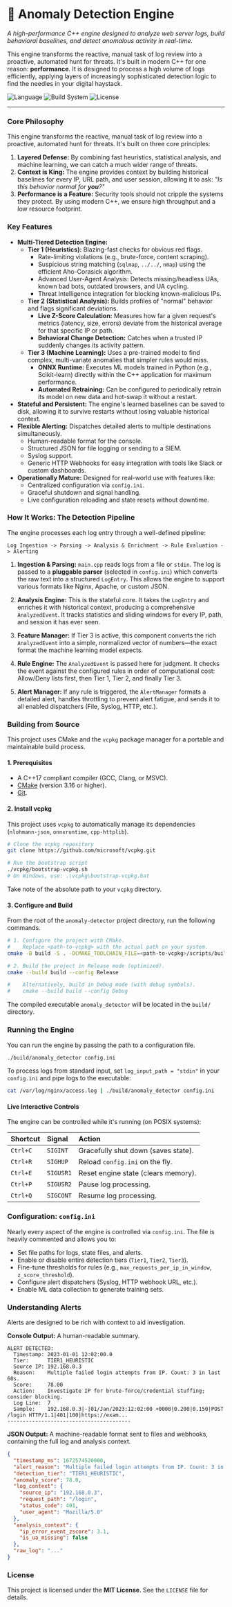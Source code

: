 # 🐺 Anomaly Detection Engine

_A high-performance C++ engine designed to analyze web server logs, build behavioral baselines, and detect anomalous activity in real-time._

This engine transforms the reactive, manual task of log review into a proactive, automated hunt for threats. It's built in modern C++ for one reason: **performance**. It is designed to process a high volume of logs efficiently, applying layers of increasingly sophisticated detection logic to find the needles in your digital haystack.

![Language](https://img.shields.io/badge/language-C%2B%2B17-blue.svg)
![Build System](https://img.shields.io/badge/build-CMake-blue.svg)
![License](https://img.shields.io/badge/license-MIT-green.svg)

---

### **Core Philosophy**

This engine transforms the reactive, manual task of log review into a proactive, automated hunt for threats. It's built on three core principles:

1.  **Layered Defense:** By combining fast heuristics, statistical analysis, and machine learning, we can catch a much wider range of threats.
2.  **Context is King:** The engine provides context by building historical baselines for every IP, URL path, and user session, allowing it to ask: _"Is this behavior normal for **you**?"_
3.  **Performance is a Feature:** Security tools should not cripple the systems they protect. By using modern C++, we ensure high throughput and a low resource footprint.

### **Key Features**

- **Multi-Tiered Detection Engine:**
  - **Tier 1 (Heuristics):** Blazing-fast checks for obvious red flags.
    - Rate-limiting violations (e.g., brute-force, content scraping).
    - Suspicious string matching (`sqlmap`, `../../`, `nmap`) using the efficient Aho-Corasick algorithm.
    - Advanced User-Agent Analysis: Detects missing/headless UAs, known bad bots, outdated browsers, and UA cycling.
    - Threat Intelligence integration for blocking known-malicious IPs.
  - **Tier 2 (Statistical Analysis):** Builds profiles of "normal" behavior and flags significant deviations.
    - **Live Z-Score Calculation:** Measures how far a given request's metrics (latency, size, errors) deviate from the historical average for that specific IP or path.
    - **Behavioral Change Detection:** Catches when a trusted IP suddenly changes its activity pattern.
  - **Tier 3 (Machine Learning):** Uses a pre-trained model to find complex, multi-variate anomalies that simpler rules would miss.
    - **ONNX Runtime:** Executes ML models trained in Python (e.g., Scikit-learn) directly within the C++ application for maximum performance.
    - **Automated Retraining:** Can be configured to periodically retrain its model on new data and hot-swap it without a restart.
- **Stateful and Persistent:** The engine's learned baselines can be saved to disk, allowing it to survive restarts without losing valuable historical context.
- **Flexible Alerting:** Dispatches detailed alerts to multiple destinations simultaneously.
  - Human-readable format for the console.
  - Structured JSON for file logging or sending to a SIEM.
  - Syslog support.
  - Generic HTTP Webhooks for easy integration with tools like Slack or custom dashboards.
- **Operationally Mature:** Designed for real-world use with features like:
  - Centralized configuration via `config.ini`.
  - Graceful shutdown and signal handling.
  - Live configuration reloading and state resets without downtime.

### **How It Works: The Detection Pipeline**

The engine processes each log entry through a well-defined pipeline:

`Log Ingestion -> Parsing -> Analysis & Enrichment -> Rule Evaluation -> Alerting`

1.  **Ingestion & Parsing:** `main.cpp` reads logs from a file or `stdin`. The log is passed to a **pluggable parser** (selected in `config.ini`) which converts the raw text into a structured `LogEntry`. This allows the engine to support various formats like Nginx, Apache, or custom JSON.

2.  **Analysis Engine:** This is the stateful core. It takes the `LogEntry` and enriches it with historical context, producing a comprehensive `AnalyzedEvent`. It tracks statistics and sliding windows for every IP, path, and session it has ever seen.

3.  **Feature Manager:** If Tier 3 is active, this component converts the rich `AnalyzedEvent` into a simple, normalized vector of numbers—the exact format the machine learning model expects.

4.  **Rule Engine:** The `AnalyzedEvent` is passed here for judgment. It checks the event against the configured rules in order of computational cost: Allow/Deny lists first, then Tier 1, Tier 2, and finally Tier 3.

5.  **Alert Manager:** If any rule is triggered, the `AlertManager` formats a detailed alert, handles throttling to prevent alert fatigue, and sends it to all enabled dispatchers (File, Syslog, HTTP, etc.).

### **Building from Source**

This project uses CMake and the `vcpkg` package manager for a portable and maintainable build process.

#### **1. Prerequisites**

- A C++17 compliant compiler (GCC, Clang, or MSVC).
- [CMake](https://cmake.org/download/) (version 3.16 or higher).
- [Git](https://git-scm.com/downloads).

#### **2. Install vcpkg**

This project uses `vcpkg` to automatically manage its dependencies (`nlohmann-json`, `onnxruntime`, `cpp-httplib`).

```bash
# Clone the vcpkg repository
git clone https://github.com/microsoft/vcpkg.git

# Run the bootstrap script
./vcpkg/bootstrap-vcpkg.sh
# On Windows, use: .\vcpkg\bootstrap-vcpkg.bat
```

Take note of the absolute path to your `vcpkg` directory.

#### **3. Configure and Build**

From the root of the `anomaly-detector` project directory, run the following commands.

```bash
# 1. Configure the project with CMake.
#    Replace <path-to-vcpkg> with the actual path on your system.
cmake -B build -S . -DCMAKE_TOOLCHAIN_FILE=<path-to-vcpkg>/scripts/buildsystems/vcpkg.cmake

# 2. Build the project in Release mode (optimized).
cmake --build build --config Release

#    Alternatively, build in Debug mode (with debug symbols).
#    cmake --build build --config Debug
```

The compiled executable `anomaly_detector` will be located in the `build/` directory.

### **Running the Engine**

You can run the engine by passing the path to a configuration file.

```bash
./build/anomaly_detector config.ini
```

To process logs from standard input, set `log_input_path = "stdin"` in your `config.ini` and pipe logs to the executable:

```bash
cat /var/log/nginx/access.log | ./build/anomaly_detector config.ini
```

#### **Live Interactive Controls**

The engine can be controlled while it's running (on POSIX systems):

| Shortcut | Signal    | Action                              |
| :------- | :-------- | :---------------------------------- |
| `Ctrl+C` | `SIGINT`  | Gracefully shut down (saves state). |
| `Ctrl+R` | `SIGHUP`  | Reload `config.ini` on the fly.     |
| `Ctrl+E` | `SIGUSR1` | Reset engine state (clears memory). |
| `Ctrl+P` | `SIGUSR2` | Pause log processing.               |
| `Ctrl+Q` | `SIGCONT` | Resume log processing.              |

### **Configuration: `config.ini`**

Nearly every aspect of the engine is controlled via `config.ini`. The file is heavily commented and allows you to:

- Set file paths for logs, state files, and alerts.
- Enable or disable entire detection tiers (`Tier1`, `Tier2`, `Tier3`).
- Fine-tune thresholds for rules (e.g., `max_requests_per_ip_in_window`, `z_score_threshold`).
- Configure alert dispatchers (Syslog, HTTP webhook URL, etc.).
- Enable ML data collection to generate training sets.

### **Understanding Alerts**

Alerts are designed to be rich with context to aid investigation.

**Console Output:** A human-readable summary.

```
ALERT DETECTED:
  Timestamp: 2023-01-01 12:02:00.0
  Tier:      TIER1_HEURISTIC
  Source IP: 192.168.0.3
  Reason:    Multiple failed login attempts from IP. Count: 3 in last 60s.
  Score:     78.00
  Action:    Investigate IP for brute-force/credential stuffing; consider blocking.
  Log Line:  7
  Sample:    192.168.0.3|-|01/Jan/2023:12:02:00 +0000|0.200|0.150|POST /login HTTP/1.1|401|100|https://exam...
----------------------------------------
```

**JSON Output:** A machine-readable format sent to files and webhooks, containing the full log and analysis context.

```json
{
  "timestamp_ms": 1672574520000,
  "alert_reason": "Multiple failed login attempts from IP. Count: 3 in last 60s.",
  "detection_tier": "TIER1_HEURISTIC",
  "anomaly_score": 78.0,
  "log_context": {
    "source_ip": "192.168.0.3",
    "request_path": "/login",
    "status_code": 401,
    "user_agent": "Mozilla/5.0"
  },
  "analysis_context": {
    "ip_error_event_zscore": 3.1,
    "is_ua_missing": false
  },
  "raw_log": "..."
}
```

### **License**

This project is licensed under the **MIT License**. See the `LICENSE` file for details.
